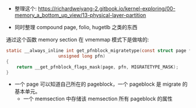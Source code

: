 - 整理这个: https://richardweiyang-2.gitbook.io/kernel-exploring/00-memory_a_bottom_up_view/13-physical-layer-partition

- 同时整理 compound page, folio, hugetlb 之类的东西

通过这个函数 memory section 在 vmemmap 模式下是做啥的:

```c
static __always_inline int get_pfnblock_migratetype(const struct page *page,
					unsigned long pfn)
{
	return __get_pfnblock_flags_mask(page, pfn, MIGRATETYPE_MASK);
}
```

- 一个 page 可以知道自己所在的 pageblock，一个 pageblock 是 migrate 的基本单元。
  - 一个 memsection 中存储该 memsection 所有 pageblock 的属性
